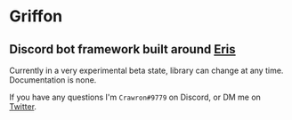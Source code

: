 # Griffon

## Discord bot framework built around [Eris](https://abal.moe/Eris/)

Currently in a very experimental beta state, library can change at any time. Documentation is none.

If you have any questions I'm `Crawron#9779` on Discord, or DM me on [Twitter](https://twitter.com/caawron).
